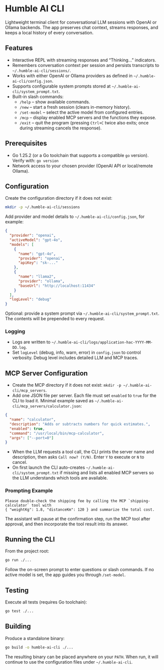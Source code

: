 # Humble AI CLI

Lightweight terminal client for conversational LLM sessions with OpenAI or Ollama backends. The app preserves chat context, streams responses, and keeps a local history of every conversation.

## Features
- Interactive REPL with streaming responses and “Thinking…” indicators.
- Remembers conversation context per session and persists transcripts to `~/.humble-ai-cli/sessions/`.
- Works with either OpenAI or Ollama providers as defined in `~/.humble-ai-cli/config.json`.
- Supports configurable system prompts stored at `~/.humble-ai-cli/system_prompt.txt`.
- Built-in slash commands:
  - `/help` – show available commands.
  - `/new` – start a fresh session (clears in-memory history).
  - `/set-model` – select the active model from configured entries.
  - `/mcp` – display enabled MCP servers and the functions they expose.
  - `/exit` – quit the program (pressing `Ctrl+C` twice also exits; once during streaming cancels the response).

## Prerequisites
- Go 1.25.2 (or a Go toolchain that supports a compatible `go` version).  
  Verify with: `go version`
- Network access to your chosen provider (OpenAI API or local/remote Ollama).

## Configuration
Create the configuration directory if it does not exist:

```bash
mkdir -p ~/.humble-ai-cli/sessions
```

Add provider and model details to `~/.humble-ai-cli/config.json`, for example:

```json
{
  "provider": "openai",
  "activeModel": "gpt-4o",
  "models": [
    {
      "name": "gpt-4o",
      "provider": "openai",
      "apiKey": "sk-..."
    },
    {
      "name": "llama2",
      "provider": "ollama",
      "baseUrl": "http://localhost:11434"
    }
  ],
  "logLevel": "debug"
}
```

Optional: provide a system prompt via `~/.humble-ai-cli/system_prompt.txt`. The contents will be prepended to every request.

### Logging
- Logs are written to `~/.humble-ai-cli/logs/application-hac-YYYY-MM-DD.log`.
- Set `logLevel` (debug, info, warn, error) in `config.json` to control verbosity. Debug level includes detailed LLM and MCP traces.

## MCP Server Configuration
- Create the MCP directory if it does not exist: `mkdir -p ~/.humble-ai-cli/mcp_servers`.
- Add one JSON file per server. Each file must set `enabled` to `true` for the CLI to load it. Minimal example saved as `~/.humble-ai-cli/mcp_servers/calculator.json`:
```json
{
  "name": "calculator",
  "description": "Adds or subtracts numbers for quick estimates.",
  "enabled": true,
  "command": "/usr/local/bin/mcp-calculator",
  "args": ["--port=0"]
}
```
- When the LLM requests a tool call, the CLI prints the server name and description, then asks `Call now? (Y/N)`. Enter `Y` to execute or `N` to cancel.
- On first launch the CLI auto-creates `~/.humble-ai-cli/system_prompt.txt` if missing and lists all enabled MCP servers so the LLM understands which tools are available.

### Prompting Example
```
Please double-check the shipping fee by calling the MCP `shipping-calculator` tool with
{ "weightKg": 1.8, "distanceKm": 120 } and summarize the total cost.
```
The assistant will pause at the confirmation step, run the MCP tool after approval, and then incorporate the tool result into its answer.

## Running the CLI
From the project root:

```bash
go run ./...
```

Follow the on-screen prompt to enter questions or slash commands. If no active model is set, the app guides you through `/set-model`.

## Testing
Execute all tests (requires Go toolchain):

```bash
go test ./...
```

## Building
Produce a standalone binary:

```bash
go build -o humble-ai-cli ./...
```

The resulting binary can be placed anywhere on your `PATH`. When run, it will continue to use the configuration files under `~/.humble-ai-cli`.
